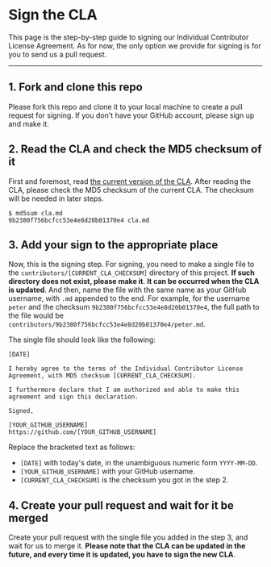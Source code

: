 Sign the CLA
============

This page is the step-by-step guide to signing our Individual Contributor License Agreement. As for now, the only option we provide for signing is for you to send us a pull request.

----

## 1. Fork and clone this repo

Please fork this repo and clone it to your local machine to create a pull request for signing. If you don't have your GitHub account, please sign up and make it.

## 2. Read the CLA and check the MD5 checksum of it

First and foremost, read [the current version of the CLA](cla.md). After reading the CLA, please check the MD5 checksum of the current CLA. The checksum will be needed in later steps.

```
$ md5sum cla.md
9b2380f756bcfcc53e4e8d20b01370e4 cla.md
```

## 3. Add your sign to the appropriate place

Now, this is the signing step. For signing, you need to make a single file to the `contributors/[CURRENT_CLA_CHECKSUM]` directory of this project. **If such directory does not exist, please make it**. **It can be occurred when the CLA is updated**. And then, name the file with the same name as your GitHub username, with `.md` appended to the end. For example, for the username `peter` and the checksum `9b2380f756bcfcc53e4e8d20b01370e4`, the full path to the file would be `contributors/9b2380f756bcfcc53e4e8d20b01370e4/peter.md`.

The single file should look like the following:

```
[DATE]

I hereby agree to the terms of the Individual Contributor License Agreement, with MD5 checksum [CURRENT_CLA_CHECKSUM].

I furthermore declare that I am authorized and able to make this agreement and sign this declaration.

Signed,

[YOUR_GITHUB_USERNAME]
https://github.com/[YOUR_GITHUB_USERNAME]
```

Replace the bracketed text as follows:

* `[DATE]` with today's date, in the unambiguous numeric form `YYYY-MM-DD`.
* `[YOUR_GITHUB_USERNAME]` with your GitHub username.
* `[CURRENT_CLA_CHECKSUM]` is the checksum you got in the step 2.

## 4. Create your pull request and wait for it be merged

Create your pull request with the single file you added in the step 3, and wait for us to merge it. **Please note that the CLA can be updated in the future, and every time it is updated, you have to sign the new CLA**.

